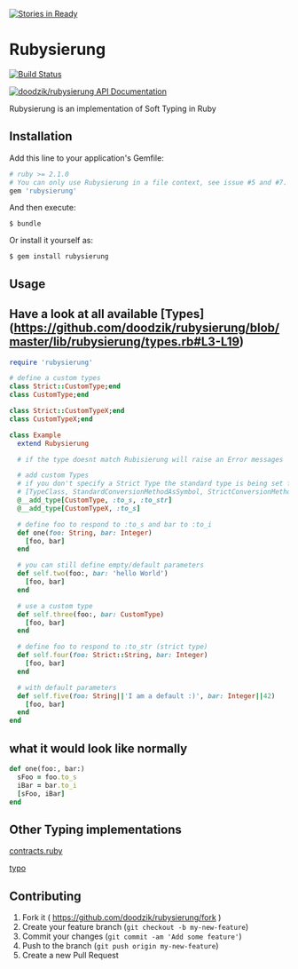 [![Stories in Ready](https://badge.waffle.io/doodzik/rubysierung.png?label=ready&title=Ready)](https://waffle.io/doodzik/rubysierung)
# Rubysierung

[![Build Status](https://travis-ci.org/doodzik/rubysierung.svg?branch=master)](https://travis-ci.org/doodzik/rubysierung)

[![doodzik/rubysierung API Documentation](https://www.omniref.com/github/doodzik/rubysierung.png)](https://www.omniref.com/github/doodzik/rubysierung/HEAD)

Rubysierung is an implementation of Soft Typing in Ruby


## Installation

Add this line to your application's Gemfile:

```ruby
# ruby >= 2.1.0
# You can only use Rubysierung in a file context, see issue #5 and #7.
gem 'rubysierung'
```

And then execute:

    $ bundle

Or install it yourself as:

    $ gem install rubysierung

## Usage

## Have a look at all available [Types] (https://github.com/doodzik/rubysierung/blob/master/lib/rubysierung/types.rb#L3-L19)

```ruby
require 'rubysierung'

# define a custom types
class Strict::CustomType;end
class CustomType;end

class Strict::CustomTypeX;end
class CustomTypeX;end

class Example
  extend Rubysierung

  # if the type doesnt match Rubisierung will raise an Error messages

  # add custom Types
  # if you don't specify a Strict Type the standard type is being set for it
  # [TypeClass, StandardConversionMethodAsSymbol, StrictConversionMethodSymbol]
  @__add_type[CustomType, :to_s, :to_str]
  @__add_type[CustomTypeX, :to_s]

  # define foo to respond to :to_s and bar to :to_i
  def one(foo: String, bar: Integer)
    [foo, bar]
  end

  # you can still define empty/default parameters
  def self.two(foo:, bar: 'hello World')
    [foo, bar]
  end

  # use a custom type
  def self.three(foo:, bar: CustomType)
    [foo, bar]
  end

  # define foo to respond to :to_str (strict type)
  def self.four(foo: Strict::String, bar: Integer)
    [foo, bar]
  end

  # with default parameters
  def self.five(foo: String||'I am a default :)', bar: Integer||42)
    [foo, bar]
  end
end
```

## what it would look like normally
```ruby
def one(foo:, bar:)
  sFoo = foo.to_s
  iBar = bar.to_i
  [sFoo, iBar]
end
```

## Other Typing implementations

[contracts.ruby](https://github.com/egonSchiele/contracts.ruby)

[typo](https://github.com/hannestyden/typo/blob/master/typo.rb)

## Contributing

1. Fork it ( https://github.com/doodzik/rubysierung/fork )
2. Create your feature branch (`git checkout -b my-new-feature`)
3. Commit your changes (`git commit -am 'Add some feature'`)
4. Push to the branch (`git push origin my-new-feature`)
5. Create a new Pull Request
